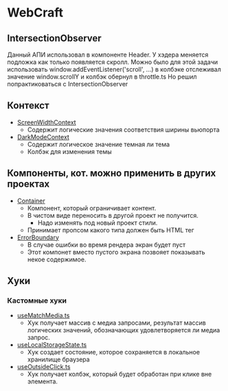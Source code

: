 # WebCraft

## IntersectionObserver

Данный АПИ использовал в компоненте Header. У хэдера меняется подложка как только появляется скролл. Можно было для этой задачи использовать window.addEventListener('scroll', ...) в колбэке отслеживал значение window.scrollY и колбэк обернул в throttle.ts Но решил попрактиковаться с IntersectionObserver

## Контекст

- [ScreenWidthContext](./src/Context/ScreenWidthContext)
  - Содержит логические значения соответствия ширины вьюпорта
- [DarkModeContext](./src/Context/DarkModeContext)
  - Содержит логическое значение темная ли тема
  - Колбэк для изменения темы

## Компоненты, кот. можно применить в других проектах

- [Container](./src/components/Container/Container.tsx)
  - Компонент, который ограничивает контент.
  - В чистом виде переносить в другой проект не получится.
    - Надо изменять под новый проект стили.
  - Принимает пропсом какого типа должен быть HTML тег
- [ErrorBoundary](./src/components/ErrorBoundary.tsx)
  - В случае ошибки во время рендера экран будет пуст
  - Этот компонет вместо пустого экрана позвояет показывать некое содержимое.

## Хуки

### Кастомные хуки

- [useMatchMedia.ts](./src/hooks/useMatchMedia.ts)
  - Хук получает массив с медиа запросами, результат массив логических значений, обозначающих удовлетворяется ли медиа запрос.
- [useLocalStorageState.ts](./src/hooks/useLocalStorageState.ts)
  - Хук создает состояние, которое сохраняется в локальное хранилище браузера
- [useOutsideClick.ts](./src/hooks/useOutsideClick.ts)
  - Хук получает колбэк, который будет обработан при клике вне элемента.
